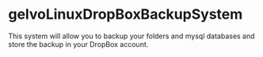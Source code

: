 # gelvoLinuxDropBoxBackupSystem
This system will allow you to backup your folders and mysql databases and store the backup in your DropBox account.
